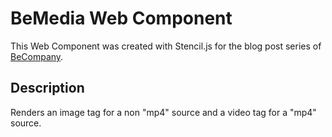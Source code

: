 # BeMedia Web Component

This Web Component was created with Stencil.js for the blog post series of 
[BeCompany](https://www.becompany.ch).

## Description

Renders an image tag for a non "mp4" source and a video tag for a "mp4" source.